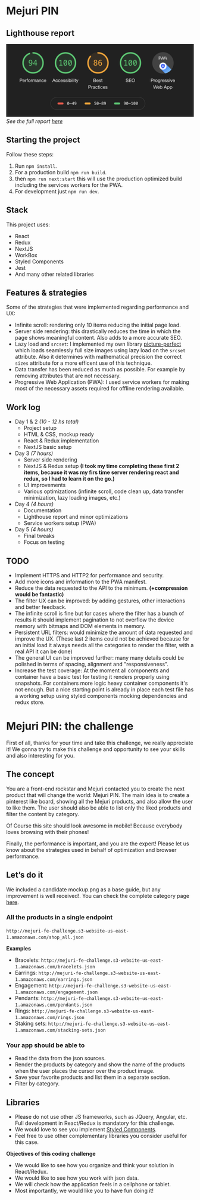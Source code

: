 # Mejuri PIN

## Lighthouse report
![Report preview](https://github.com/GasparErrobidart/mejuri-pin/blob/master/lighthouse-report.png)
*See the full report [here](https://github.com/GasparErrobidart/mejuri-pin/blob/master/lighthouse-report.pdf)*

## Starting the project
Follow these steps:
1. Run `npm install`.
2. For a production build `npm run build`.
3. then `npm run next:start` this will use the production optimized build including the services workers for the PWA.
4. For development just `npm run dev`.

## Stack
This project uses:
- React
- Redux
- NextJS
- WorkBox
- Styled Components
- Jest
- And many other related libraries


## Features & strategies
Some of the strategies that were implemented regarding performance and UX:
- Infinite scroll: rendering only 10 items reducing the initial page load.
- Server side rendering: this drastically reduces the time in which the page shows meaningful content. Also adds to a more accurate SEO.
- Lazy load and `srcset`: I implemented my own library [picture-perfect](https://github.com/GasparErrobidart/picture-perfect) which loads seamlessly full size images using lazy load on the `srcset` attribute. Also it determines with mathematical precision the correct `sizes` attribute for a more efficent use of this technique.
- Data transfer has been reduced as much as possible. For example by removing attributes that are not necessary.
- Progressive Web Application (PWA): I used service workers for making most of the necessary assets required for offline rendering available.

## Work log
- Day 1 & 2 *(10 - 12 hs total)*
  - Project setup
  - HTML & CSS, mockup ready
  - React & Redux implementation
  - NextJS basic setup
- Day 3 *(7 hours)*
  - Server side rendering
  - NextJS & Redux setup **(I took my time completing these first 2 items, because it was my firs time server rendering react and redux, so I had to learn it on the go.)**
  - UI improvements
  - Various optimizations (infinite scroll, code clean up, data transfer minimization, lazy loading images, etc.)
- Day 4 *(4 hours)*
  - Documentation
  - Lighthouse report and minor optimizations
  - Service workers setup (PWA)
- Day 5 *(4 hours)*
  - Final tweaks
  - Focus on testing

## TODO

- Implement HTTPS and HTTP2 for performance and security.
- Add more icons and information to the PWA manifest.
- Reduce the data requested to the API to the minimum. **(+compression would be fantastic)**
- The filter UX can be improved: by adding gestures, other interactions and better feedback.
- The infinite scroll is fine but for cases where the filter has a bunch of results it should implement pagination to not overflow the device memory with bitmaps and DOM elements in memory.
- Persistent URL filters: would minimize the amount of data requested and improve the UX. (These last 2 items could not be achieved because for an initial load it always needs all the categories to render the filter, with a real API it can be done)
- The general UI can be improved further: many many details could be polished in terms of spacing, alignment and "responsiveness".
- Increase the test coverage: At the moment all components and container have a basic test for testing it renders properly using snapshots. For containers more logic heavy container components it's not enough. But a nice starting point is already in place each test file has a working setup using styled components mocking dependencies and redux store.


# Mejuri PIN: the challenge

First of all, thanks for your time and take this challenge, we really appreciate it!
We gonna try to make this challenge and opportunity to see your skills and also interesting for you.

## The concept
You are a front-end rockstar and Mejuri contacted you to create the next product that will change the world: Mejuri PIN.
The main idea is to create a pinterest like board, showing all the Mejuri products, and also allow the user to like them.
The user should also be able to list only the liked products and filter the content by category.

Of Course this site should look awesome in mobile! Because everybody loves browsing with their phones!

Finally, the performance is important, and you are the expert! Please let us know about the strategies used in behalf of optimization and browser performance.

## Let’s do it
We included a candidate mockup.png as a base guide, but any improvement is well received!.
You can check the complete category page [here](mejuri.com/shop/t/type).

### All the products in a single endpoint
`http://mejuri-fe-challenge.s3-website-us-east-1.amazonaws.com/shop_all.json`

**Examples**
- Bracelets: `http://mejuri-fe-challenge.s3-website-us-east-1.amazonaws.com/bracelets.json`
- Earrings: `http://mejuri-fe-challenge.s3-website-us-east-1.amazonaws.com/earrings.json`
- Engagement: `http://mejuri-fe-challenge.s3-website-us-east-1.amazonaws.com/engagement.json`
- Pendants: `http://mejuri-fe-challenge.s3-website-us-east-1.amazonaws.com/pendants.json`
- Rings: `http://mejuri-fe-challenge.s3-website-us-east-1.amazonaws.com/rings.json`
- Staking sets: `http://mejuri-fe-challenge.s3-website-us-east-1.amazonaws.com/stacking-sets.json`

### Your app should be able to
- Read the data from the json sources.
- Render the products by category and show the name of the products when the user places the cursor over the product image.
- Save your favorite products and list them in a separate section.
- Filter by category.

## Libraries
- Please do not use other JS frameworks, such as JQuery, Angular, etc. Full development in React/Redux is mandatory for this challenge.
- We would love to see you implement [Styled Components](https://www.styled-components.com/).
- Feel free to use other complementary libraries you consider useful for this case.

**Objectives of this coding challenge**
- We would like to see how you organize and think your solution in React/Redux.
- We would like to see how you work with json data.
- We will check how the application feels in a cellphone or tablet.
- Most importantly, we would like you to have fun doing it!
